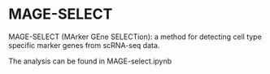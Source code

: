 # MAGE-SELECT

MAGE-SELECT (MArker GEne SELECTion): a method for detecting cell type specific marker genes from scRNA-seq data. 

The analysis can be found in MAGE-select.ipynb
